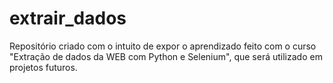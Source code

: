 # extrair_dados
Repositório criado com o intuito de expor o aprendizado feito com o curso "Extração de dados da WEB com Python e Selenium", que será utilizado em projetos futuros.
